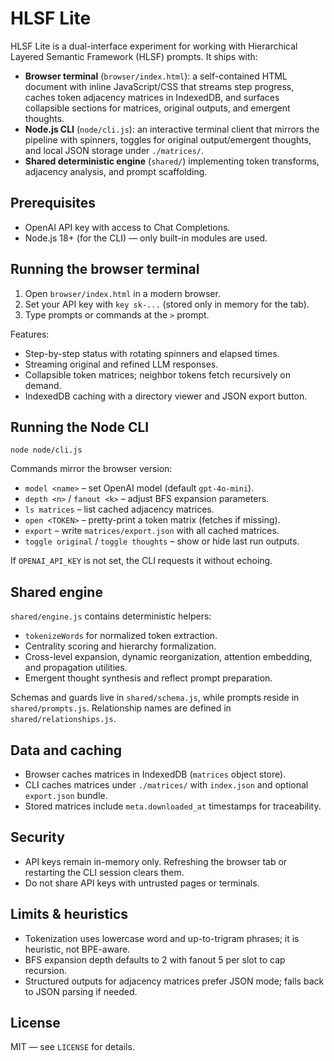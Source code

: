 # HLSF Lite

HLSF Lite is a dual-interface experiment for working with Hierarchical Layered Semantic Framework (HLSF) prompts. It ships with:

- **Browser terminal** (`browser/index.html`): a self-contained HTML document with inline JavaScript/CSS that streams step progress, caches token adjacency matrices in IndexedDB, and surfaces collapsible sections for matrices, original outputs, and emergent thoughts.
- **Node.js CLI** (`node/cli.js`): an interactive terminal client that mirrors the pipeline with spinners, toggles for original output/emergent thoughts, and local JSON storage under `./matrices/`.
- **Shared deterministic engine** (`shared/`) implementing token transforms, adjacency analysis, and prompt scaffolding.

## Prerequisites

- OpenAI API key with access to Chat Completions.
- Node.js 18+ (for the CLI) — only built-in modules are used.

## Running the browser terminal

1. Open `browser/index.html` in a modern browser.
2. Set your API key with `key sk-...` (stored only in memory for the tab).
3. Type prompts or commands at the `>` prompt.

Features:

- Step-by-step status with rotating spinners and elapsed times.
- Streaming original and refined LLM responses.
- Collapsible token matrices; neighbor tokens fetch recursively on demand.
- IndexedDB caching with a directory viewer and JSON export button.

## Running the Node CLI

```
node node/cli.js
```

Commands mirror the browser version:

- `model <name>` – set OpenAI model (default `gpt-4o-mini`).
- `depth <n>` / `fanout <k>` – adjust BFS expansion parameters.
- `ls matrices` – list cached adjacency matrices.
- `open <TOKEN>` – pretty-print a token matrix (fetches if missing).
- `export` – write `matrices/export.json` with all cached matrices.
- `toggle original` / `toggle thoughts` – show or hide last run outputs.

If `OPENAI_API_KEY` is not set, the CLI requests it without echoing.

## Shared engine

`shared/engine.js` contains deterministic helpers:

- `tokenizeWords` for normalized token extraction.
- Centrality scoring and hierarchy formalization.
- Cross-level expansion, dynamic reorganization, attention embedding, and propagation utilities.
- Emergent thought synthesis and reflect prompt preparation.

Schemas and guards live in `shared/schema.js`, while prompts reside in `shared/prompts.js`. Relationship names are defined in `shared/relationships.js`.

## Data and caching

- Browser caches matrices in IndexedDB (`matrices` object store).
- CLI caches matrices under `./matrices/` with `index.json` and optional `export.json` bundle.
- Stored matrices include `meta.downloaded_at` timestamps for traceability.

## Security

- API keys remain in-memory only. Refreshing the browser tab or restarting the CLI session clears them.
- Do not share API keys with untrusted pages or terminals.

## Limits & heuristics

- Tokenization uses lowercase word and up-to-trigram phrases; it is heuristic, not BPE-aware.
- BFS expansion depth defaults to 2 with fanout 5 per slot to cap recursion.
- Structured outputs for adjacency matrices prefer JSON mode; falls back to JSON parsing if needed.

## License

MIT — see `LICENSE` for details.
